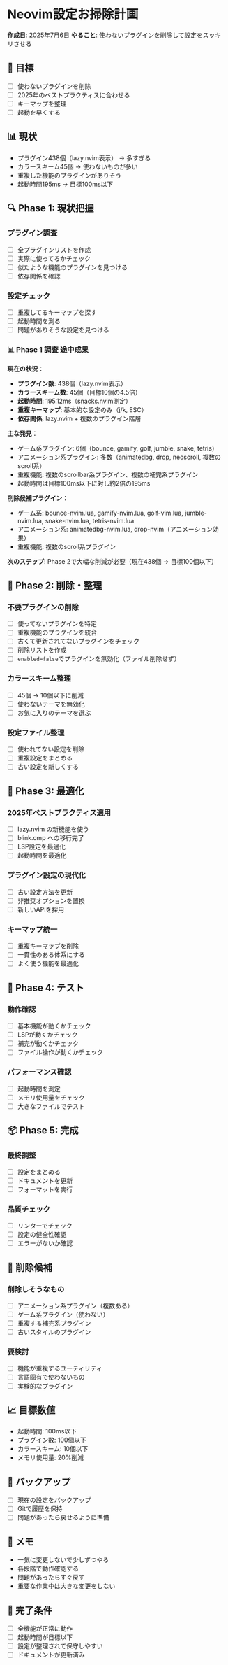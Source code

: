 # Neovim設定お掃除計画

**作成日**: 2025年7月6日
**やること**: 使わないプラグインを削除して設定をスッキリさせる

## 🎯 目標

- [ ] 使わないプラグインを削除
- [ ] 2025年のベストプラクティスに合わせる
- [ ] キーマップを整理
- [ ] 起動を早くする

## 📊 現状

- プラグイン438個（lazy.nvim表示） → 多すぎる
- カラースキーム45個 → 使わないものが多い
- 重複した機能のプラグインがありそう
- 起動時間195ms → 目標100ms以下

## 🔍 Phase 1: 現状把握

### プラグイン調査
- [ ] 全プラグインリストを作成
- [ ] 実際に使ってるかチェック
- [ ] 似たような機能のプラグインを見つける
- [ ] 依存関係を確認

### 設定チェック
- [ ] 重複してるキーマップを探す
- [ ] 起動時間を測る
- [ ] 問題がありそうな設定を見つける

### 📊 Phase 1 調査 途中成果

**現在の状況**：
- **プラグイン数**: 438個（lazy.nvim表示）
- **カラースキーム数**: 45個（目標10個の4.5倍）
- **起動時間**: 195.12ms（snacks.nvim測定）
- **重複キーマップ**: 基本的な設定のみ（j/k, ESC）
- **依存関係**: lazy.nvim + 複数のプラグイン階層

**主な発見**：
- ゲーム系プラグイン: 6個（bounce, gamify, golf, jumble, snake, tetris）
- アニメーション系プラグイン: 多数（animatedbg, drop, neoscroll, 複数のscroll系）
- 重複機能: 複数のscrollbar系プラグイン、複数の補完系プラグイン
- 起動時間は目標100ms以下に対し約2倍の195ms

**削除候補プラグイン**：
- ゲーム系: bounce-nvim.lua, gamify-nvim.lua, golf-vim.lua, jumble-nvim.lua, snake-nvim.lua, tetris-nvim.lua
- アニメーション系: animatedbg-nvim.lua, drop-nvim（アニメーション効果）
- 重複機能: 複数のscroll系プラグイン

**次のステップ**: Phase 2で大幅な削減が必要（現在438個 → 目標100個以下）

## 🧹 Phase 2: 削除・整理

### 不要プラグインの削除
- [ ] 使ってないプラグインを特定
- [ ] 重複機能のプラグインを統合
- [ ] 古くて更新されてないプラグインをチェック
- [ ] 削除リストを作成
- [ ] `enabled=false`でプラグインを無効化（ファイル削除せず）

### カラースキーム整理
- [ ] 45個 → 10個以下に削減
- [ ] 使わないテーマを無効化
- [ ] お気に入りのテーマを選ぶ

### 設定ファイル整理
- [ ] 使われてない設定を削除
- [ ] 重複設定をまとめる
- [ ] 古い設定を新しくする

## 🔧 Phase 3: 最適化

### 2025年ベストプラクティス適用
- [ ] lazy.nvim の新機能を使う
- [ ] blink.cmp への移行完了
- [ ] LSP設定を最適化
- [ ] 起動時間を最適化

### プラグイン設定の現代化
- [ ] 古い設定方法を更新
- [ ] 非推奨オプションを置換
- [ ] 新しいAPIを採用

### キーマップ統一
- [ ] 重複キーマップを削除
- [ ] 一貫性のある体系にする
- [ ] よく使う機能を最適化

## 🧪 Phase 4: テスト

### 動作確認
- [ ] 基本機能が動くかチェック
- [ ] LSPが動くかチェック
- [ ] 補完が動くかチェック
- [ ] ファイル操作が動くかチェック

### パフォーマンス確認
- [ ] 起動時間を測定
- [ ] メモリ使用量をチェック
- [ ] 大きなファイルでテスト

## 📦 Phase 5: 完成

### 最終調整
- [ ] 設定をまとめる
- [ ] ドキュメントを更新
- [ ] フォーマットを実行

### 品質チェック
- [ ] リンターでチェック
- [ ] 設定の健全性確認
- [ ] エラーがないか確認

## 🎯 削除候補

### 削除しそうなもの
- [ ] アニメーション系プラグイン（複数ある）
- [ ] ゲーム系プラグイン（使わない）
- [ ] 重複する補完系プラグイン
- [ ] 古いスタイルのプラグイン

### 要検討
- [ ] 機能が重複するユーティリティ
- [ ] 言語固有で使わないもの
- [ ] 実験的なプラグイン

## 📈 目標数値

- 起動時間: 100ms以下
- プラグイン数: 100個以下
- カラースキーム: 10個以下
- メモリ使用量: 20%削減

## 🔄 バックアップ

- [ ] 現在の設定をバックアップ
- [ ] Gitで履歴を保持
- [ ] 問題があったら戻せるように準備

## 📝 メモ

- 一気に変更しないで少しずつやる
- 各段階で動作確認する
- 問題があったらすぐ戻す
- 重要な作業中は大きな変更をしない

## 🎉 完了条件

- [ ] 全機能が正常に動作
- [ ] 起動時間が目標以下
- [ ] 設定が整理されて保守しやすい
- [ ] ドキュメントが更新済み
